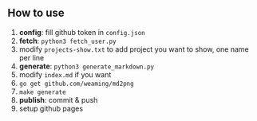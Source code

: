 ## How to use

1. **config**: fill github token in `config.json`
1. **fetch**: `python3 fetch_user.py`
1. modify `projects-show.txt` to add project you want to show, one name per line
1. **generate**: `python3 generate_markdown.py`
1. modify `index.md` if you want
1. `go get github.com/weaming/md2png`
1. `make generate`
1. **publish**: commit & push
1. setup github pages
